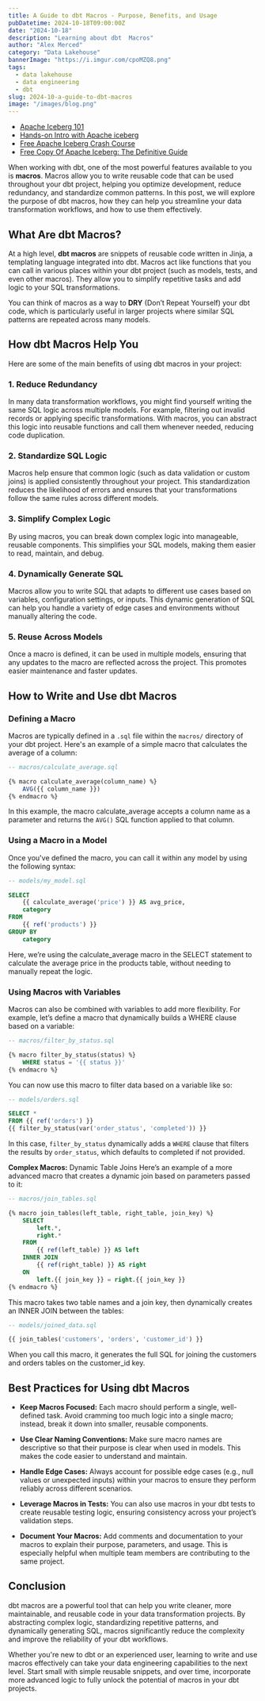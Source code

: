 ```yaml
---
title: A Guide to dbt Macros - Purpose, Benefits, and Usage
pubDatetime: 2024-10-18T09:00:00Z
date: "2024-10-18"
description: "Learning about dbt  Macros"
author: "Alex Merced"
category: "Data Lakehouse"
bannerImage: "https://i.imgur.com/cpoMZQ8.png"
tags:
  - data lakehouse
  - data engineering
  - dbt
slug: 2024-10-a-guide-to-dbt-macros
image: "/images/blog.png"
---
```


- [Apache Iceberg 101](https://www.dremio.com/lakehouse-deep-dives/apache-iceberg-101/?utm_source=ev_external_blog&utm_medium=influencer&utm_campaign=dbtmacros&utm_content=alexmerced&utm_term=external_blog)
- [Hands-on Intro with Apache iceberg](https://www.dremio.com/blog/intro-to-dremio-nessie-and-apache-iceberg-on-your-laptop/?utm_source=ev_external_blog&utm_medium=influencer&utm_campaign=dbtmacros&utm_content=alexmerced&utm_term=external_blog)
- [Free Apache Iceberg Crash Course](https://hello.dremio.com/webcast-an-apache-iceberg-lakehouse-crash-course-reg.html?utm_source=ev_external_blog&utm_medium=influencer&utm_campaign=dbtmacros&utm_content=alexmerced&utm_term=external_blog)
- [Free Copy Of Apache Iceberg: The Definitive Guide](https://hello.dremio.com/wp-apache-iceberg-the-definitive-guide-reg.html?utm_source=ev_external_blog&utm_medium=influencer&utm_campaign=dbtmacros&utm_content=alexmerced&utm_term=external_blog)

When working with dbt, one of the most powerful features available to you is **macros**. Macros allow you to write reusable code that can be used throughout your dbt project, helping you optimize development, reduce redundancy, and standardize common patterns. In this post, we will explore the purpose of dbt macros, how they can help you streamline your data transformation workflows, and how to use them effectively.

## What Are dbt Macros?

At a high level, **dbt macros** are snippets of reusable code written in Jinja, a templating language integrated into dbt. Macros act like functions that you can call in various places within your dbt project (such as models, tests, and even other macros). They allow you to simplify repetitive tasks and add logic to your SQL transformations.

You can think of macros as a way to **DRY** (Don’t Repeat Yourself) your dbt code, which is particularly useful in larger projects where similar SQL patterns are repeated across many models.

## How dbt Macros Help You

Here are some of the main benefits of using dbt macros in your project:

### 1. **Reduce Redundancy**
In many data transformation workflows, you might find yourself writing the same SQL logic across multiple models. For example, filtering out invalid records or applying specific transformations. With macros, you can abstract this logic into reusable functions and call them whenever needed, reducing code duplication.

### 2. **Standardize SQL Logic**
Macros help ensure that common logic (such as data validation or custom joins) is applied consistently throughout your project. This standardization reduces the likelihood of errors and ensures that your transformations follow the same rules across different models.

### 3. **Simplify Complex Logic**
By using macros, you can break down complex logic into manageable, reusable components. This simplifies your SQL models, making them easier to read, maintain, and debug.

### 4. **Dynamically Generate SQL**
Macros allow you to write SQL that adapts to different use cases based on variables, configuration settings, or inputs. This dynamic generation of SQL can help you handle a variety of edge cases and environments without manually altering the code.

### 5. **Reuse Across Models**
Once a macro is defined, it can be used in multiple models, ensuring that any updates to the macro are reflected across the project. This promotes easier maintenance and faster updates.

## How to Write and Use dbt Macros

### Defining a Macro

Macros are typically defined in a `.sql` file within the `macros/` directory of your dbt project. Here's an example of a simple macro that calculates the average of a column:

```sql
-- macros/calculate_average.sql

{% macro calculate_average(column_name) %}
    AVG({{ column_name }})
{% endmacro %}
```

In this example, the macro calculate_average accepts a column name as a parameter and returns the `AVG()` SQL function applied to that column.

### Using a Macro in a Model
Once you've defined the macro, you can call it within any model by using the following syntax:

```sql
-- models/my_model.sql

SELECT
    {{ calculate_average('price') }} AS avg_price,
    category
FROM
    {{ ref('products') }}
GROUP BY
    category
```

Here, we’re using the calculate_average macro in the SELECT statement to calculate the average price in the products table, without needing to manually repeat the logic.

### Using Macros with Variables
Macros can also be combined with variables to add more flexibility. For example, let’s define a macro that dynamically builds a WHERE clause based on a variable:

```sql
-- macros/filter_by_status.sql

{% macro filter_by_status(status) %}
    WHERE status = '{{ status }}'
{% endmacro %}
```

You can now use this macro to filter data based on a variable like so:

```sql
-- models/orders.sql

SELECT *
FROM {{ ref('orders') }}
{{ filter_by_status(var('order_status', 'completed')) }}
```

In this case, `filter_by_status` dynamically adds a `WHERE` clause that filters the results by `order_status`, which defaults to completed if not provided.

**Complex Macros:** Dynamic Table Joins
Here’s an example of a more advanced macro that creates a dynamic join based on parameters passed to it:

```sql
-- macros/join_tables.sql

{% macro join_tables(left_table, right_table, join_key) %}
    SELECT
        left.*,
        right.*
    FROM
        {{ ref(left_table) }} AS left
    INNER JOIN
        {{ ref(right_table) }} AS right
    ON
        left.{{ join_key }} = right.{{ join_key }}
{% endmacro %}
```

This macro takes two table names and a join key, then dynamically creates an INNER JOIN between the tables:

```sql
-- models/joined_data.sql

{{ join_tables('customers', 'orders', 'customer_id') }}
```

When you call this macro, it generates the full SQL for joining the customers and orders tables on the customer_id key.

## Best Practices for Using dbt Macros

- **Keep Macros Focused:** Each macro should perform a single, well-defined task. Avoid cramming too much logic into a single macro; instead, break it down into smaller, reusable components.

- **Use Clear Naming Conventions:** Make sure macro names are descriptive so that their purpose is clear when used in models. This makes the code easier to understand and maintain.

- **Handle Edge Cases:** Always account for possible edge cases (e.g., null values or unexpected inputs) within your macros to ensure they perform reliably across different scenarios.

- **Leverage Macros in Tests:** You can also use macros in your dbt tests to create reusable testing logic, ensuring consistency across your project’s validation steps.

- **Document Your Macros:** Add comments and documentation to your macros to explain their purpose, parameters, and usage. This is especially helpful when multiple team members are contributing to the same project.

## Conclusion

dbt macros are a powerful tool that can help you write cleaner, more maintainable, and reusable code in your data transformation projects. By abstracting complex logic, standardizing repetitive patterns, and dynamically generating SQL, macros significantly reduce the complexity and improve the reliability of your dbt workflows.

Whether you're new to dbt or an experienced user, learning to write and use macros effectively can take your data engineering capabilities to the next level. Start small with simple reusable snippets, and over time, incorporate more advanced logic to fully unlock the potential of macros in your dbt projects.
